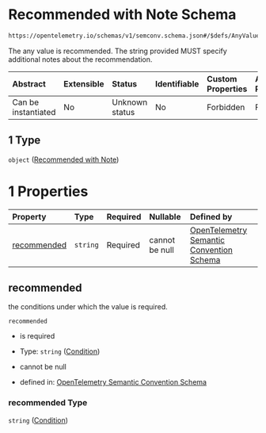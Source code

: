 # Recommended with Note Schema

```txt
https://opentelemetry.io/schemas/v1/semconv.schema.json#/$defs/AnyValueSemanticConvention/properties/requirement_level/oneOf/2/oneOf/1
```

The any value is recommended. The string provided MUST specify additional notes about the recommendation.

| Abstract            | Extensible | Status         | Identifiable | Custom Properties | Additional Properties | Access Restrictions | Defined In                                                                           |
| :------------------ | :--------- | :------------- | :----------- | :---------------- | :-------------------- | :------------------ | :----------------------------------------------------------------------------------- |
| Can be instantiated | No         | Unknown status | No           | Forbidden         | Forbidden             | none                | [semconv.schema.json\*](../../../schemas/semconv.schema.json "open original schema") |

## 1 Type

`object` ([Recommended with Note](../any/semconv-opentelemetry-semantic-convention-schema-definitions-any-value-properties-requirement-level-oneof-recommended-oneof-recommended-with-note.md))

# 1 Properties

| Property                    | Type     | Required | Nullable       | Defined by                                                                                                                                                                                                                                                                                                                                                                            |
| :-------------------------- | :------- | :------- | :------------- | :------------------------------------------------------------------------------------------------------------------------------------------------------------------------------------------------------------------------------------------------------------------------------------------------------------------------------------------------------------------------------------ |
| [recommended](#recommended) | `string` | Required | cannot be null | [OpenTelemetry Semantic Convention Schema](../any/semconv-opentelemetry-semantic-convention-schema-definitions-any-value-properties-requirement-level-oneof-recommended-oneof-recommended-with-note-properties-condition.md "https://opentelemetry.io/schemas/v1/semconv.schema.json#/$defs/AnyValueSemanticConvention/properties/requirement_level/oneOf/2/oneOf/1/properties/recommended") |

## recommended

the conditions under which the value is required.

`recommended`

* is required

* Type: `string` ([Condition](../any/semconv-opentelemetry-semantic-convention-schema-definitions-any-value-properties-requirement-level-oneof-recommended-oneof-recommended-with-note-properties-condition.md))

* cannot be null

* defined in: [OpenTelemetry Semantic Convention Schema](../any/semconv-opentelemetry-semantic-convention-schema-definitions-any-value-properties-requirement-level-oneof-recommended-oneof-recommended-with-note-properties-condition.md "https://opentelemetry.io/schemas/v1/semconv.schema.json#/$defs/AnyValueSemanticConvention/properties/requirement_level/oneOf/2/oneOf/1/properties/recommended")

### recommended Type

`string` ([Condition](../any/semconv-opentelemetry-semantic-convention-schema-definitions-any-value-properties-requirement-level-oneof-recommended-oneof-recommended-with-note-properties-condition.md))
